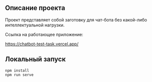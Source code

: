 ## Описание проекта
Проект представляет собой заготовку для чат-бота без какой-либо интеллектуальной нагрузки.  

Ссылка на работающее приложение:  

https://chatbot-test-task.vercel.app/

## Локальный запуск
```
npm install
npm run serve
```

